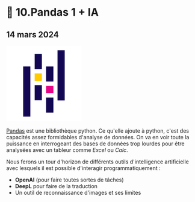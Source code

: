 # 🐼 10.Pandas 1 + IA

## 14 mars 2024

![](../.gitbook/assets/pandaslogo2020.png)

[Pandas](https://pandas.pydata.org/pandas-docs/stable/index.html) est une bibliothèque python. Ce qu'elle ajoute à python, c'est des capacités assez formidables d'analyse de données. On va en voir toute la puissance en interrogeant des bases de données trop lourdes pour être analysées avec un tableur comme _Excel_ ou _Calc_.

Nous ferons un tour d'horizon de différents outils d'intelligence artificielle avec lesquels il est possible d'interagir programmatiquement :

* **OpenAI** (pour faire toutes sortes de tâches)
* **DeepL** pour faire de la traduction
* Un outil de reconnaissance d'images et ses limites
